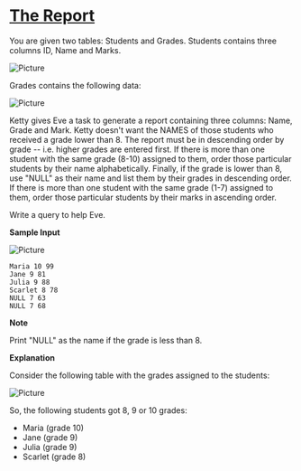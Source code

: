 # [The Report](https://www.hackerrank.com/challenges/the-report/problem)

You are given two tables: Students and Grades. Students contains three columns ID, Name and Marks.

![Picture](https://s3.amazonaws.com/hr-challenge-images/12891/1443818166-a5c852caa0-1.png)

Grades contains the following data:

![Picture](https://s3.amazonaws.com/hr-challenge-images/12891/1443818137-69b76d805c-2.png)

Ketty gives Eve a task to generate a report containing three columns: Name, Grade and Mark. Ketty doesn't want the NAMES of those students who received a grade lower than 8. The report must be in descending order by grade -- i.e. higher grades are entered first. If there is more than one student with the same grade (8-10) assigned to them, order those particular students by their name alphabetically. Finally, if the grade is lower than 8, use "NULL" as their name and list them by their grades in descending order. If there is more than one student with the same grade (1-7) assigned to them, order those particular students by their marks in ascending order.

Write a query to help Eve.

<strong>Sample Input</strong>

![Picture](https://s3.amazonaws.com/hr-challenge-images/12891/1443818093-b79f376ec1-3.png)

<pre><code>Maria 10 99
Jane 9 81
Julia 9 88 
Scarlet 8 78
NULL 7 63
NULL 7 68</code></pre>

<strong>Note</strong>

Print "NULL"  as the name if the grade is less than 8.

<strong>Explanation</strong>

Consider the following table with the grades assigned to the students:

![Picture](https://s3.amazonaws.com/hr-challenge-images/12891/1443818026-0b3af8db30-4.png)

So, the following students got 8, 9 or 10 grades:

- Maria (grade 10)
- Jane (grade 9)
- Julia (grade 9)
- Scarlet (grade 8)
